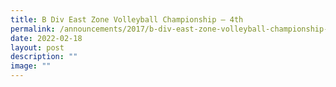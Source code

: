 ```yaml
---
title: B Div East Zone Volleyball Championship – 4th
permalink: /announcements/2017/b-div-east-zone-volleyball-championship-4th/
date: 2022-02-18
layout: post
description: ""
image: ""
---
```

